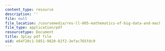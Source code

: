 ```yaml
---
content_type: resource
description: ''
file: null
file_location: /coursemedia/res-ll-005-mathematics-of-big-data-and-machine-learning-january-iap-2020/e64f20c15851982082f23efac765fdc9_zNGKX-4PRsk.pdf
file_type: application/pdf
resourcetype: Document
title: 3play pdf file
uid: e64f20c1-5851-9820-82f2-3efac765fdc9
---
```

